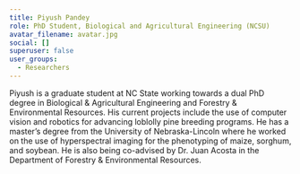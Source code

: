 ```yaml
---
title: Piyush Pandey
role: PhD Student, Biological and Agricultural Engineering (NCSU)
avatar_filename: avatar.jpg
social: []
superuser: false
user_groups:
  - Researchers
---
```

Piyush is a graduate student at NC State working towards a dual PhD degree in Biological & Agricultural Engineering and Forestry & Environmental Resources. His current projects include the use of computer vision and robotics for advancing loblolly pine breeding programs. He has a master’s degree from the University of Nebraska-Lincoln where he worked on the use of hyperspectral imaging for the phenotyping of maize, sorghum, and soybean. He is also being co-advised by Dr. Juan Acosta in the Department of Forestry & Environmental Resources.
